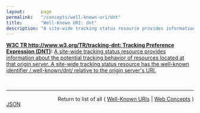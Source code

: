```yaml
---
layout:      page
permalink:   "/concepts/well-known-uri/dnt"
title:       "Well-Known URI: dnt"
description: "A site-wide tracking status resource provides information about the potential tracking behavior of resources located at that origin server. A site-wide tracking status resource has the well-known identifier /.well-known/dnt/ relative to the origin server's URI."
---
```


**[W3C TR http://www.w3.org/TR/tracking-dnt: Tracking Preference Expression (DNT)](/specs/W3C/TR/tracking-dnt "This specification defines the technical mechanisms for expressing a tracking preference via the DNT request header field in HTTP, via an HTML DOM property readable by embedded scripts, and via properties accessible to various user agent plug-in or extension APIs. It also defines mechanisms for sites to signal whether and how they honor this preference, both in the form of a machine-readable tracking status resource at a well-known location and via a &#34;Tk&#34; response header field, and a mechanism for allowing the user to approve exceptions to DNT as desired."):** [A site-wide tracking status resource provides information about the potential tracking behavior of resources located at that origin server. A site-wide tracking status resource has the well-known identifier /.well-known/dnt/ relative to the origin server's URI.](http://www.w3.org/TR/tracking-dnt/#status-resource "Read documentation for Well-Known URI &#34;dnt&#34;")

<br/>
<hr/>

<p style="float : left"><a href="./dnt.json" title="JSON representing this particular Web Concept value">JSON</a></p>
<p style="text-align: right">Return to list of all ( <a href="../well-known-uris">Well-Known URIs</a> | <a href="../">Web Concepts</a> )</p>
